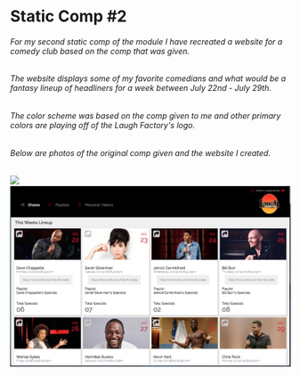 # Static Comp #2

###### For my second static comp of the module I have recreated a website for a comedy club based on the comp that was given. 
###### The website displays some of my favorite comedians and what would be a fantasy lineup of headliners for a week between July 22nd - July 29th. 
###### The color scheme was based on the comp given to me and other primary colors are playing off of the Laugh Factory's logo. 
###### Below are photos of the original comp given and the website I created. 


<img src="images/comp.png">


<img src="images/mywork-screenshot.png">
